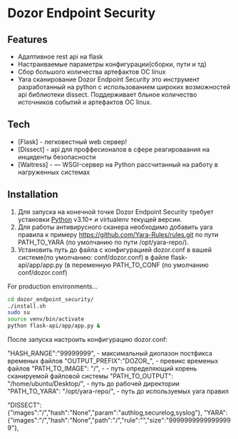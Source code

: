 # Dozor Endpoint Security

## Features

- Адаптивное rest api на flask
- Настраиваемые параметры конфигурации(сборки, пути и тд)
- Сбор большого количества артефактов OC linux
- Yara сканирование 
Dozor Endpoint Security это инструмент разработанный на python с использованием широких возможностей api библиотеки dissect. Поддерживает бльное количество источников событий и артефактов OC linux.

## Tech

- [Flask] - легковестный web сервер!
- [Dissect] - api для проффесионалов в сфере реагироваания на инциденты безопасности
- [Waitress] -  — WSGI-сервер на Python рассчитанный на работу в нагруженных системах

## Installation

1) Для запуска на конечной точке Dozor Endpoint Security требует установки [Python](https://www.python.org/downloads/release/python-31013/) v3.10+  и virtualenv текущей версии.
2) Для работы антивирусного сканера необходимо добавить yara правила к примеру https://github.com/Yara-Rules/rules.git по пути PATH_TO_YARA (по умолчанию по пути /opt/yara-repo/).
3) Установить путь до файла с конфигурацией dozor.conf в вашей системе(по умолчанию: conf/dozor.conf) в файле flask-api/app/app.py (в переменную PATH_TO_CONF (по умолчанию conf/dozor.conf)

For production environments...
```bash
cd dozor_endpoint_security/
./install.sh
sudo su
source venv/bin/activate
python flask-api/app/app.py &
```
После запуска настроить конфигурацию dozor.conf:

"HASH_RANGE":"99999999", - максимальный диопазон постфикса временых файлов
"OUTPUT_PREFIX":"DOZOR_", - превикс временых файлов
"PATH_TO_IMAGE": "/", - - путь определяющий корень сканируемой файловой системы
"PATH_TO_OUTPUT": "/home/ubuntu/Desktop/", - путь до рабочей директории
"PATH_TO_YARA": "/opt/yara-repo/", - путь до используемых yara правил

"DISSECT":{"images":"/","hash":"None","param":"authlog,securelog,syslog"},
"YARA":{"images":"/","hash":"None","path":"/","rule":"","size":"99999999999999999"},